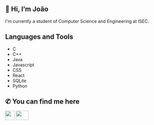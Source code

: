 ## 👋 Hi, I’m João 

I'm currently a student of Computer Science and Engineering at ISEC.

## Languages and Tools
- C
- C++
- Java
- Javascript
- CSS
- React
- SQLite
- Python

## ✆ You can find me here

<a href="https://discord.com/users/201017453621411841"><img src="https://user-images.githubusercontent.com/75807822/203573273-3518b33e-636a-4fef-9975-4de7b5e8eca6.png" width="30" height="30"></a>
<a href="https://www.linkedin.com/in/jo%C3%A3o-tom%C3%A1s-729708255/"><img src="https://user-images.githubusercontent.com/75807822/226964906-fd3733b4-09b6-44f4-b2c0-d8ef6f777e4e.png" width="40" height="30"></a>

<!---
therealneptus/therealneptus is a ✨ special ✨ repository because its `README.md` (this file) appears on your GitHub profile.
You can click the Preview link to take a look at your changes.
--->

